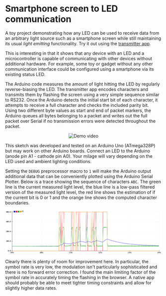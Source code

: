 # Smartphone screen to LED communication

A toy project demonstrating how any LED can be used to receive data from an arbitrary light source such as a smartphone screen while still maintaining its usual *light emitting* functionality. Try it out using the [transmitter app](https://carlfriess.github.io/LED_Receiver/).

This is interesting in that it shows that any device with an LED and a microcontroller is capable of communicating with other devices without additional hardware. For example, some toy or gadget without any other communication interface could be configured using a smartphone via its existing status LED.

The Arduino code measures the amount of light hitting the LED by regularly reverse-biasing the LED. The transmitter app encodes characters and transmits them by flashing the screen using a very simple sequence similar to RS232. Once the Arduino detects the initial start bit of each character, it attempts to receive a full character and checks the included parity bit. Using two different byte values as start and end of packet markers, the Arduino queues all bytes belonging to a packet and writes out the full packet over Serial if no transmission errors were detected throughout the packet.

<p align="center"><img alt="Demo video" src="img/demo.gif" /></p>

This sketch was developed and tested on an Arduino Uno (ATmega328P) but may work on other Arduino boards. Connect an LED to the Arduino (anode pin A1 - cathode pin A0). Your milage will vary depending on the LED used and ambient lighting conditions.

Setting the `DEBUG` preprocessor macro to `1` will make the Arduino output additional data that can be conveniently plotted using the Arduino Serial Plotter. Below is a trace showing the sequence of characters `ABC`. The green line is the current measured light level, the blue line is a low-pass filtered version of the measured light level, the red line shows the estimation of if the current bit is 0 or 1 and the orange line shows the computed character boundaries.

<p align="center"><img alt="Demo video" src="img/debug.png" /></p>

Clearly there is plenty of room for improvement here. In particular, the symbol rate is very low, the modulation isn't particularly sophisticated and there is no forward error correction. I found the main limiting factor of the symbol rate in accurately timing the flashing in the browser. A native app should probably be able to meet tighter timing constraints and allow for slightly higher data rates.
